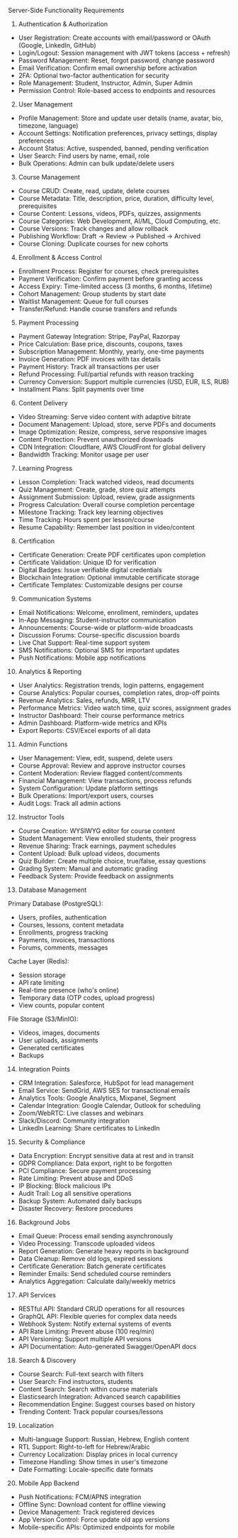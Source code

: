 Server-Side Functionality Requirements

  1. Authentication & Authorization

  - User Registration: Create accounts with email/password or OAuth (Google, LinkedIn, GitHub)
  - Login/Logout: Session management with JWT tokens (access + refresh)
  - Password Management: Reset, forgot password, change password
  - Email Verification: Confirm email ownership before activation
  - 2FA: Optional two-factor authentication for security
  - Role Management: Student, Instructor, Admin, Super Admin
  - Permission Control: Role-based access to endpoints and resources

  2. User Management

  - Profile Management: Store and update user details (name, avatar, bio, timezone, language)
  - Account Settings: Notification preferences, privacy settings, display preferences
  - Account Status: Active, suspended, banned, pending verification
  - User Search: Find users by name, email, role
  - Bulk Operations: Admin can bulk update/delete users

  3. Course Management

  - Course CRUD: Create, read, update, delete courses
  - Course Metadata: Title, description, price, duration, difficulty level, prerequisites
  - Course Content: Lessons, videos, PDFs, quizzes, assignments
  - Course Categories: Web Development, AI/ML, Cloud Computing, etc.
  - Course Versions: Track changes and allow rollback
  - Publishing Workflow: Draft → Review → Published → Archived
  - Course Cloning: Duplicate courses for new cohorts

  4. Enrollment & Access Control

  - Enrollment Process: Register for courses, check prerequisites
  - Payment Verification: Confirm payment before granting access
  - Access Expiry: Time-limited access (3 months, 6 months, lifetime)
  - Cohort Management: Group students by start date
  - Waitlist Management: Queue for full courses
  - Transfer/Refund: Handle course transfers and refunds

  5. Payment Processing

  - Payment Gateway Integration: Stripe, PayPal, Razorpay
  - Price Calculation: Base price, discounts, coupons, taxes
  - Subscription Management: Monthly, yearly, one-time payments
  - Invoice Generation: PDF invoices with tax details
  - Payment History: Track all transactions per user
  - Refund Processing: Full/partial refunds with reason tracking
  - Currency Conversion: Support multiple currencies (USD, EUR, ILS, RUB)
  - Installment Plans: Split payments over time

  6. Content Delivery

  - Video Streaming: Serve video content with adaptive bitrate
  - Document Management: Upload, store, serve PDFs and documents
  - Image Optimization: Resize, compress, serve responsive images
  - Content Protection: Prevent unauthorized downloads
  - CDN Integration: Cloudflare, AWS CloudFront for global delivery
  - Bandwidth Tracking: Monitor usage per user

  7. Learning Progress

  - Lesson Completion: Track watched videos, read documents
  - Quiz Management: Create, grade, store quiz attempts
  - Assignment Submission: Upload, review, grade assignments
  - Progress Calculation: Overall course completion percentage
  - Milestone Tracking: Track key learning objectives
  - Time Tracking: Hours spent per lesson/course
  - Resume Capability: Remember last position in video/content

  8. Certification

  - Certificate Generation: Create PDF certificates upon completion
  - Certificate Validation: Unique ID for verification
  - Digital Badges: Issue verifiable digital credentials
  - Blockchain Integration: Optional immutable certificate storage
  - Certificate Templates: Customizable designs per course

  9. Communication Systems

  - Email Notifications: Welcome, enrollment, reminders, updates
  - In-App Messaging: Student-instructor communication
  - Announcements: Course-wide or platform-wide broadcasts
  - Discussion Forums: Course-specific discussion boards
  - Live Chat Support: Real-time support system
  - SMS Notifications: Optional SMS for important updates
  - Push Notifications: Mobile app notifications

  10. Analytics & Reporting

  - User Analytics: Registration trends, login patterns, engagement
  - Course Analytics: Popular courses, completion rates, drop-off points
  - Revenue Analytics: Sales, refunds, MRR, LTV
  - Performance Metrics: Video watch time, quiz scores, assignment grades
  - Instructor Dashboard: Their course performance metrics
  - Admin Dashboard: Platform-wide metrics and KPIs
  - Export Reports: CSV/Excel exports of all data

  11. Admin Functions

  - User Management: View, edit, suspend, delete users
  - Course Approval: Review and approve instructor courses
  - Content Moderation: Review flagged content/comments
  - Financial Management: View transactions, process refunds
  - System Configuration: Update platform settings
  - Bulk Operations: Import/export users, courses
  - Audit Logs: Track all admin actions

  12. Instructor Tools

  - Course Creation: WYSIWYG editor for course content
  - Student Management: View enrolled students, their progress
  - Revenue Sharing: Track earnings, payment schedules
  - Content Upload: Bulk upload videos, documents
  - Quiz Builder: Create multiple choice, true/false, essay questions
  - Grading System: Manual and automatic grading
  - Feedback System: Provide feedback on assignments

  13. Database Management

  Primary Database (PostgreSQL):
  - Users, profiles, authentication
  - Courses, lessons, content metadata
  - Enrollments, progress tracking
  - Payments, invoices, transactions
  - Forums, comments, messages

  Cache Layer (Redis):
  - Session storage
  - API rate limiting
  - Real-time presence (who's online)
  - Temporary data (OTP codes, upload progress)
  - View counts, popular content

  File Storage (S3/MinIO):
  - Videos, images, documents
  - User uploads, assignments
  - Generated certificates
  - Backups

  14. Integration Points

  - CRM Integration: Salesforce, HubSpot for lead management
  - Email Service: SendGrid, AWS SES for transactional emails
  - Analytics Tools: Google Analytics, Mixpanel, Segment
  - Calendar Integration: Google Calendar, Outlook for scheduling
  - Zoom/WebRTC: Live classes and webinars
  - Slack/Discord: Community integration
  - LinkedIn Learning: Share certificates to LinkedIn

  15. Security & Compliance

  - Data Encryption: Encrypt sensitive data at rest and in transit
  - GDPR Compliance: Data export, right to be forgotten
  - PCI Compliance: Secure payment processing
  - Rate Limiting: Prevent abuse and DDoS
  - IP Blocking: Block malicious IPs
  - Audit Trail: Log all sensitive operations
  - Backup System: Automated daily backups
  - Disaster Recovery: Restore procedures

  16. Background Jobs

  - Email Queue: Process email sending asynchronously
  - Video Processing: Transcode uploaded videos
  - Report Generation: Generate heavy reports in background
  - Data Cleanup: Remove old logs, expired sessions
  - Certificate Generation: Batch generate certificates
  - Reminder Emails: Send scheduled course reminders
  - Analytics Aggregation: Calculate daily/weekly metrics

  17. API Services

  - RESTful API: Standard CRUD operations for all resources
  - GraphQL API: Flexible queries for complex data needs
  - Webhook System: Notify external systems of events
  - API Rate Limiting: Prevent abuse (100 req/min)
  - API Versioning: Support multiple API versions
  - API Documentation: Auto-generated Swagger/OpenAPI docs

  18. Search & Discovery

  - Course Search: Full-text search with filters
  - User Search: Find instructors, students
  - Content Search: Search within course materials
  - Elasticsearch Integration: Advanced search capabilities
  - Recommendation Engine: Suggest courses based on history
  - Trending Content: Track popular courses/lessons

  19. Localization

  - Multi-language Support: Russian, Hebrew, English content
  - RTL Support: Right-to-left for Hebrew/Arabic
  - Currency Localization: Display prices in local currency
  - Timezone Handling: Show times in user's timezone
  - Date Formatting: Locale-specific date formats

  20. Mobile App Backend

  - Push Notifications: FCM/APNS integration
  - Offline Sync: Download content for offline viewing
  - Device Management: Track registered devices
  - App Version Control: Force update old app versions
  - Mobile-specific APIs: Optimized endpoints for mobile
